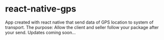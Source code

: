 # react-native-gps
App created with react native that send data of GPS location to system of transport. The purpose: Allow the client and seller follow your package after your send. Updates coming soon...
